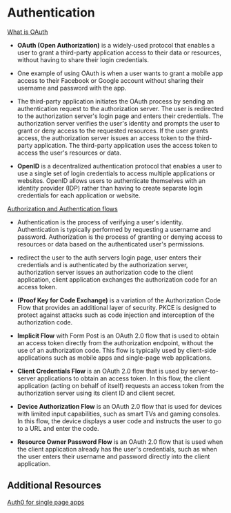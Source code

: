 # Authentication

[What is OAuth](https://www.csoonline.com/article/3216404/what-is-oauth-how-the-open-authorization-framework-works.html)

- **OAuth (Open Authorization)** is a widely-used protocol that enables a user to grant a third-party application access to their data or resources, without having to share their login credentials.

- One example of using OAuth is when a user wants to grant a mobile app access to their Facebook or Google account without sharing their username and password with the app. 

- The third-party application initiates the OAuth process by sending an authentication request to the authorization server.
The user is redirected to the authorization server's login page and enters their credentials.
The authorization server verifies the user's identity and prompts the user to grant or deny access to the requested resources.
If the user grants access, the authorization server issues an access token to the third-party application.
The third-party application uses the access token to access the user's resources or data.

- **OpenID** is a decentralized authentication protocol that enables a user to use a single set of login credentials to access multiple applications or websites. OpenID allows users to authenticate themselves with an identity provider (IDP) rather than having to create separate login credentials for each application or website.

[Authorization and Authentication flows](https://auth0.com/docs/get-started/authentication-and-authorization-flow)

- Authentication is the process of verifying a user's identity. Authentication is typically performed by requesting a username and password. Authorization is the process of granting or denying access to resources or data based on the authenticated user's permissions.

- redirect the user to the auth servers login page,  user enters their credentials and is authenticated by the authorization server, authorization server issues an authorization code to the client application, client application exchanges the authorization code for an access token.

- **(Proof Key for Code Exchange)** is a variation of the Authorization Code Flow that provides an additional layer of security. PKCE is designed to protect against attacks such as code injection and interception of the authorization code.

- **Implicit Flow** with Form Post is an OAuth 2.0 flow that is used to obtain an access token directly from the authorization endpoint, without the use of an authorization code. This flow is typically used by client-side applications such as mobile apps and single-page web applications.

- **Client Credentials Flow** is an OAuth 2.0 flow that is used by server-to-server applications to obtain an access token. In this flow, the client application (acting on behalf of itself) requests an access token from the authorization server using its client ID and client secret.

- **Device Authorization Flow** is an OAuth 2.0 flow that is used for devices with limited input capabilities, such as smart TVs and gaming consoles. In this flow, the device displays a user code and instructs the user to go to a URL and enter the code.

- **Resource Owner Password Flow** is an OAuth 2.0 flow that is used when the client application already has the user's credentials, such as when the user enters their username and password directly into the client application.

## Additional Resources

[Auth0 for single page apps](https://auth0.com/docs/libraries/auth0-react)

